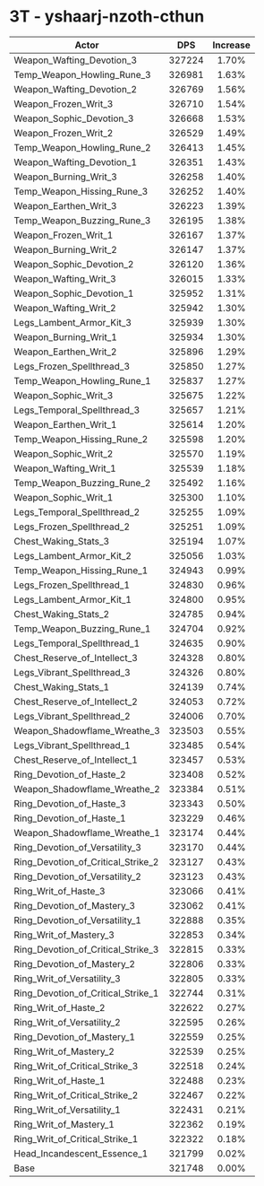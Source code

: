 # 3T - yshaarj-nzoth-cthun
| Actor | DPS | Increase |
|---|:---:|:---:|
|Weapon_Wafting_Devotion_3|327224|1.70%|
|Temp_Weapon_Howling_Rune_3|326981|1.63%|
|Weapon_Wafting_Devotion_2|326769|1.56%|
|Weapon_Frozen_Writ_3|326710|1.54%|
|Weapon_Sophic_Devotion_3|326668|1.53%|
|Weapon_Frozen_Writ_2|326529|1.49%|
|Temp_Weapon_Howling_Rune_2|326413|1.45%|
|Weapon_Wafting_Devotion_1|326351|1.43%|
|Weapon_Burning_Writ_3|326258|1.40%|
|Temp_Weapon_Hissing_Rune_3|326252|1.40%|
|Weapon_Earthen_Writ_3|326223|1.39%|
|Temp_Weapon_Buzzing_Rune_3|326195|1.38%|
|Weapon_Frozen_Writ_1|326167|1.37%|
|Weapon_Burning_Writ_2|326147|1.37%|
|Weapon_Sophic_Devotion_2|326120|1.36%|
|Weapon_Wafting_Writ_3|326015|1.33%|
|Weapon_Sophic_Devotion_1|325952|1.31%|
|Weapon_Wafting_Writ_2|325942|1.30%|
|Legs_Lambent_Armor_Kit_3|325939|1.30%|
|Weapon_Burning_Writ_1|325934|1.30%|
|Weapon_Earthen_Writ_2|325896|1.29%|
|Legs_Frozen_Spellthread_3|325850|1.27%|
|Temp_Weapon_Howling_Rune_1|325837|1.27%|
|Weapon_Sophic_Writ_3|325675|1.22%|
|Legs_Temporal_Spellthread_3|325657|1.21%|
|Weapon_Earthen_Writ_1|325614|1.20%|
|Temp_Weapon_Hissing_Rune_2|325598|1.20%|
|Weapon_Sophic_Writ_2|325570|1.19%|
|Weapon_Wafting_Writ_1|325539|1.18%|
|Temp_Weapon_Buzzing_Rune_2|325492|1.16%|
|Weapon_Sophic_Writ_1|325300|1.10%|
|Legs_Temporal_Spellthread_2|325255|1.09%|
|Legs_Frozen_Spellthread_2|325251|1.09%|
|Chest_Waking_Stats_3|325194|1.07%|
|Legs_Lambent_Armor_Kit_2|325056|1.03%|
|Temp_Weapon_Hissing_Rune_1|324943|0.99%|
|Legs_Frozen_Spellthread_1|324830|0.96%|
|Legs_Lambent_Armor_Kit_1|324800|0.95%|
|Chest_Waking_Stats_2|324785|0.94%|
|Temp_Weapon_Buzzing_Rune_1|324704|0.92%|
|Legs_Temporal_Spellthread_1|324635|0.90%|
|Chest_Reserve_of_Intellect_3|324328|0.80%|
|Legs_Vibrant_Spellthread_3|324326|0.80%|
|Chest_Waking_Stats_1|324139|0.74%|
|Chest_Reserve_of_Intellect_2|324053|0.72%|
|Legs_Vibrant_Spellthread_2|324006|0.70%|
|Weapon_Shadowflame_Wreathe_3|323503|0.55%|
|Legs_Vibrant_Spellthread_1|323485|0.54%|
|Chest_Reserve_of_Intellect_1|323457|0.53%|
|Ring_Devotion_of_Haste_2|323408|0.52%|
|Weapon_Shadowflame_Wreathe_2|323384|0.51%|
|Ring_Devotion_of_Haste_3|323343|0.50%|
|Ring_Devotion_of_Haste_1|323229|0.46%|
|Weapon_Shadowflame_Wreathe_1|323174|0.44%|
|Ring_Devotion_of_Versatility_3|323170|0.44%|
|Ring_Devotion_of_Critical_Strike_2|323127|0.43%|
|Ring_Devotion_of_Versatility_2|323123|0.43%|
|Ring_Writ_of_Haste_3|323066|0.41%|
|Ring_Devotion_of_Mastery_3|323062|0.41%|
|Ring_Devotion_of_Versatility_1|322888|0.35%|
|Ring_Writ_of_Mastery_3|322853|0.34%|
|Ring_Devotion_of_Critical_Strike_3|322815|0.33%|
|Ring_Devotion_of_Mastery_2|322806|0.33%|
|Ring_Writ_of_Versatility_3|322805|0.33%|
|Ring_Devotion_of_Critical_Strike_1|322744|0.31%|
|Ring_Writ_of_Haste_2|322622|0.27%|
|Ring_Writ_of_Versatility_2|322595|0.26%|
|Ring_Devotion_of_Mastery_1|322559|0.25%|
|Ring_Writ_of_Mastery_2|322539|0.25%|
|Ring_Writ_of_Critical_Strike_3|322518|0.24%|
|Ring_Writ_of_Haste_1|322488|0.23%|
|Ring_Writ_of_Critical_Strike_2|322467|0.22%|
|Ring_Writ_of_Versatility_1|322431|0.21%|
|Ring_Writ_of_Mastery_1|322362|0.19%|
|Ring_Writ_of_Critical_Strike_1|322322|0.18%|
|Head_Incandescent_Essence_1|321799|0.02%|
|Base|321748|0.00%|
